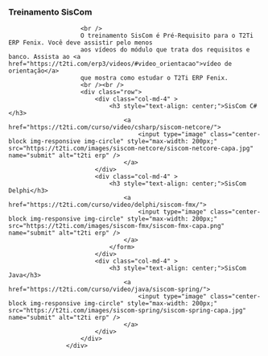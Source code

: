 <html>
  <div class="bloco">
						<div class="titulo_bloco" id="inscricao">
							<h3>Treinamento SisCom</h3>
						</div>
						
						<br />
						O treinamento SisCom é Pré-Requisito para o T2Ti ERP Fenix. Você deve assistir pelo menos
						aos vídeos do módulo que trata dos requisitos e banco. Assista ao <a href="https://t2ti.com/erp3/videos/#video_orientacao">vídeo de orientação</a>
						que mostra como estudar o T2Ti ERP Fenix.
						<br /><br />
						<div class="row">
							<div class="col-md-4" >
								<h3 style="text-align: center;">SisCom C#</h3>
									<a href="https://t2ti.com/curso/video/csharp/siscom-netcore/">
										<input type="image" class="center-block img-responsive img-circle" style="max-width: 200px;" src="https://t2ti.com/images/siscom-netcore/siscom-netcore-capa.jpg" name="submit" alt="t2ti erp" />
									</a>
							</div>
							<div class="col-md-4" >
								<h3 style="text-align: center;">SisCom Delphi</h3>
									<a href="https://t2ti.com/curso/video/delphi/siscom-fmx/">
										<input type="image" class="center-block img-responsive img-circle" style="max-width: 200px;" src="https://t2ti.com/images/siscom-fmx/siscom-fmx-capa.png" name="submit" alt="t2ti erp" />
									</a>
								</form>
							</div>
							<div class="col-md-4" >
								<h3 style="text-align: center;">SisCom Java</h3>
									<a href="https://t2ti.com/curso/video/java/siscom-spring/">
										<input type="image" class="center-block img-responsive img-circle" style="max-width: 200px;" src="https://t2ti.com/images/siscom-spring/siscom-spring-capa.jpg" name="submit" alt="t2ti erp" />
									</a>
							</div>
						</div>
					</div>
</html>
